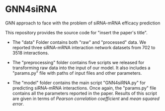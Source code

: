 # GNN4siRNA
GNN approach to face with the problem of siRNA-mRNA efficacy prediction

This repository provides the source code for "insert the paper's title".

- The "data" Folder contains both "raw" and "processed" data. We reported three siRNA-mRNA interaction network datasets from 702 to 3518 interactions.

- The "preprocessing" folder contains five scripts we released for transforming raw data into the input of our model. It also includes a "params.py" file with paths of input files and other parameters.

- The "model" folder contains the main script "GNN4siRNA.py" for predicting siRNA-mRNA interactions. Once again, the "params.py" file contains all the parameters reported in the paper. Results of this script are given in terms of *Pearson correlation coefficient* and *mean squared error*.
